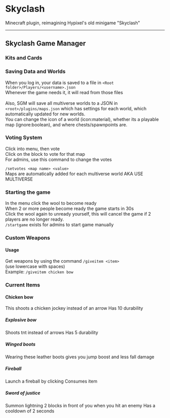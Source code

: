 # Skyclash
Minecraft plugin, reimagining Hypixel's old minigame "Skyclash"
<br>

***

## Skyclash Game Manager
### Kits and Cards


### Saving Data and Worlds
When you log in, your data is saved to a file in ```<Root folder>/Players/<username>.json```
<br>
Whenever the game needs it, it will read from those files
<br>
<br>
Also, SGM will save all multiverse worlds to a JSON in ```<root>/plugins/maps.json``` which has settings for each world, which automatically updated for new worlds.
<br>
You can change the icon of a world (icon:material), whether its a playable map (ignore:boolean), and where chests/spawnpoints are.

### Voting System
Click into menu, then vote
<br>
Click on the block to vote for that map
<br>
For admins, use this command to change the votes

```/setvotes <map name> <value>```
<br>
Maps are automatically added for each multiverse world AKA USE MULTIVERSE


### Starting the game
In the menu click the wool to become ready
<br>
When 2 or more people become ready the game starts in 30s
<br>
Click the wool again to unready yourself, this will cancel the game if 2 players are no longer ready.
<br>
```/startgame``` exists for admins to start game manually
<br>

### Custom Weapons
#### Usage
Get weapons by using the command 
  ```/giveitem <item>```
<br>
(use lowercase with spaces)
<br>
Example:
  ```/giveitem chicken bow```

### Current Items

#### Chicken bow
This shoots a chicken jockey instead of an arrow
Has 10 durability
<br>

##### Explosive bow
Shoots tnt instead of arrows
Has 5 durability
<br>
##### Winged boots
Wearing these leather boots gives you jump boost and less fall damage
<br>
##### Fireball
Launch a fireball by clicking
Consumes item
<br>
##### Sword of justice
Summon lightning 2 blocks in front of you when you hit an enemy
Has a cooldown of 2 seconds

